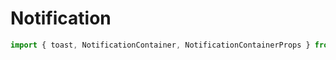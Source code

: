 # Notification

```js
import { toast, NotificationContainer, NotificationContainerProps } from '@panenco/ui';
```

<!-- STORY -->
